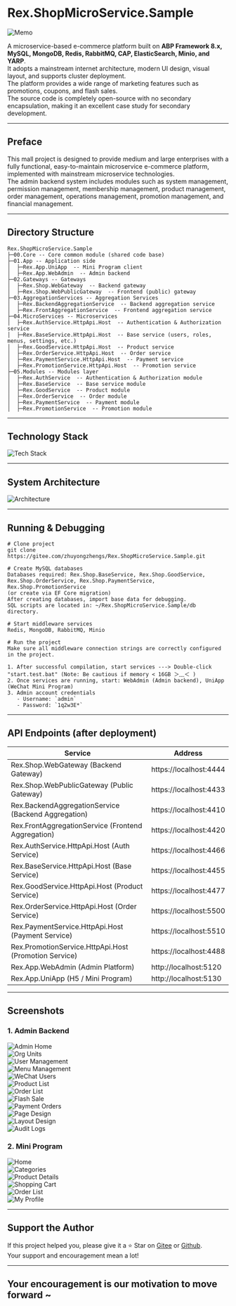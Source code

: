 # Rex.ShopMicroService.Sample

![Memo](doc/images/readme/rex-shop-memo.png)

A microservice-based e-commerce platform built on **ABP Framework 8.x, MySQL, MongoDB, Redis, RabbitMQ, CAP, ElasticSearch, Minio, and YARP**.  
It adopts a mainstream internet architecture, modern UI design, visual layout, and supports cluster deployment.  
The platform provides a wide range of marketing features such as promotions, coupons, and flash sales.  
The source code is completely open-source with no secondary encapsulation, making it an excellent case study for secondary development.

---

## Preface

This mall project is designed to provide medium and large enterprises with a fully functional, easy-to-maintain microservice e-commerce platform, implemented with mainstream microservice technologies.  
The admin backend system includes modules such as system management, permission management, membership management, product management, order management, operations management, promotion management, and financial management.

---

## Directory Structure

```
Rex.ShopMicroService.Sample
├─00.Core -- Core common module (shared code base)
├─01.App -- Application side
│  ├─Rex.App.UniApp  -- Mini Program client
│  ├─Rex.App.WebAdmin  -- Admin backend
├─02.Gateways -- Gateways
│  ├─Rex.Shop.WebGateway  -- Backend gateway
│  ├─Rex.Shop.WebPublicGateway  -- Frontend (public) gateway
├─03.AggregationServices -- Aggregation Services
│  ├─Rex.BackendAggregationService  -- Backend aggregation service
│  ├─Rex.FrontAggregationService  -- Frontend aggregation service
├─04.MicroServices -- Microservices
│  ├─Rex.AuthService.HttpApi.Host  -- Authentication & Authorization service
│  ├─Rex.BaseService.HttpApi.Host  -- Base service (users, roles, menus, settings, etc.)
│  ├─Rex.GoodService.HttpApi.Host  -- Product service
│  ├─Rex.OrderService.HttpApi.Host  -- Order service
│  ├─Rex.PaymentService.HttpApi.Host  -- Payment service
│  ├─Rex.PromotionService.HttpApi.Host  -- Promotion service
├─05.Modules -- Modules layer
│  ├─Rex.AuthService  -- Authentication & Authorization module
│  ├─Rex.BaseService  -- Base service module
│  ├─Rex.GoodService  -- Product module
│  ├─Rex.OrderService  -- Order module
│  ├─Rex.PaymentService  -- Payment module
│  ├─Rex.PromotionService  -- Promotion module
```

---

## Technology Stack

![Tech Stack](doc/images/readme/技术选型.png)

---

## System Architecture

![Architecture](doc/images/readme/架构图.png)

---

## Running & Debugging

```
# Clone project
git clone https://gitee.com/zhuyongzhengs/Rex.ShopMicroService.Sample.git

# Create MySQL databases
Databases required: Rex.Shop.BaseService, Rex.Shop.GoodService, Rex.Shop.OrderService, Rex.Shop.PaymentService, Rex.Shop.PromotionService  
(or create via EF Core migration)  
After creating databases, import base data for debugging.  
SQL scripts are located in: ~/Rex.ShopMicroService.Sample/db directory.

# Start middleware services
Redis, MongoDB, RabbitMQ, Minio

# Run the project
Make sure all middleware connection strings are correctly configured in the project.

1. After successful compilation, start services ---> Double-click "start.test.bat" (Note: Be cautious if memory < 16GB ＞﹏＜ )  
2. Once services are running, start: WebAdmin (Admin backend), UniApp (WeChat Mini Program)  
3. Admin account credentials  
   - Username: `admin`  
   - Password: `1q2w3E*`
```

---

## API Endpoints (after deployment)

| Service                                   | Address                 |
| ---------------------------------------- | ---------------------- |
| Rex.Shop.WebGateway (Backend Gateway)       | https://localhost:4444 |
| Rex.Shop.WebPublicGateway (Public Gateway)  | https://localhost:4433 |
| Rex.BackendAggregationService (Backend Aggregation) | https://localhost:4410 |
| Rex.FrontAggregationService (Frontend Aggregation) | https://localhost:4420 |
| Rex.AuthService.HttpApi.Host (Auth Service) | https://localhost:4466 |
| Rex.BaseService.HttpApi.Host (Base Service) | https://localhost:4455 |
| Rex.GoodService.HttpApi.Host (Product Service) | https://localhost:4477 |
| Rex.OrderService.HttpApi.Host (Order Service) | https://localhost:5500 |
| Rex.PaymentService.HttpApi.Host (Payment Service) | https://localhost:5510 |
| Rex.PromotionService.HttpApi.Host (Promotion Service) | https://localhost:4488 |
| Rex.App.WebAdmin (Admin Platform)           | http://localhost:5120  |
| Rex.App.UniApp (H5 / Mini Program)          | http://localhost:5130  |

---

## Screenshots

### 1. Admin Backend

![Admin Home](doc/images/readme/WebAdmin-首页.png)  
![Org Units](doc/images/readme/WebAdmin-组织单元.png)  
![User Management](doc/images/readme/WebAdmin-用户管理.png)  
![Menu Management](doc/images/readme/WebAdmin-菜单管理.png)  
![WeChat Users](doc/images/readme/WebAdmin-微信用户.png)  
![Product List](doc/images/readme/WebAdmin-商品列表.png)  
![Order List](doc/images/readme/WebAdmin-订单列表.png)  
![Flash Sale](doc/images/readme/WebAdmin-商品秒杀.png)  
![Payment Orders](doc/images/readme/WebAdmin-支付单据.png)  
![Page Design](doc/images/readme/WebAdmin-页面设计.png)  
![Layout Design](doc/images/readme/WebAdmin-版面设计.png)  
![Audit Logs](doc/images/readme/WebAdmin-审计日志.png)  

### 2. Mini Program

![Home](doc/images/readme/UniApp-首页.png)  
![Categories](doc/images/readme/UniApp-分类.png)  
![Product Details](doc/images/readme/UniApp-商品详情.png)  
![Shopping Cart](doc/images/readme/UniApp-购物车.png)  
![Order List](doc/images/readme/UniApp-订单列表..png)  
![My Profile](doc/images/readme/UniApp-我的.png)  

---

## Support the Author

If this project helped you, please give it a ⭐ Star on [Gitee](https://gitee.com/zhuyongzhengs/Rex.ShopMicroService.Sample)  or [Github](https://github.com/zhuyongzhengs/Rex.ShopMicroService.Sample).  
Your support and encouragement mean a lot!

---

## Your encouragement is our motivation to move forward ~
